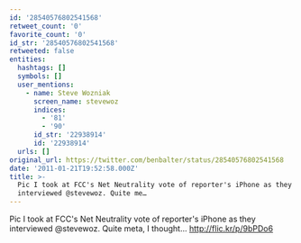 ```yaml
---
id: '28540576802541568'
retweet_count: '0'
favorite_count: '0'
id_str: '28540576802541568'
retweeted: false
entities:
  hashtags: []
  symbols: []
  user_mentions:
    - name: Steve Wozniak
      screen_name: stevewoz
      indices:
        - '81'
        - '90'
      id_str: '22938914'
      id: '22938914'
  urls: []
original_url: https://twitter.com/benbalter/status/28540576802541568
date: '2011-01-21T19:52:58.000Z'
title: >-
  Pic I took at FCC's Net Neutrality vote of reporter's iPhone as they
  interviewed @stevewoz. Quite me…
---
```


Pic I took at FCC's Net Neutrality vote of reporter's iPhone as they interviewed @stevewoz. Quite meta, I thought... http://flic.kr/p/9bPDo6